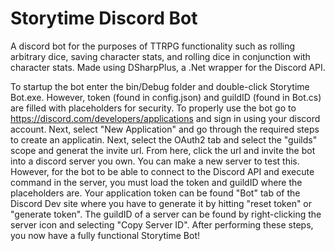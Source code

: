 # Storytime Discord Bot
A discord bot for the purposes of TTRPG functionality such as rolling arbitrary dice, saving character stats, and rolling dice in conjunction with character stats. Made using DSharpPlus, a .Net wrapper for the Discord API. 

To startup the bot enter the bin/Debug folder and double-click Storytime Bot.exe. However, token (found in config.json) and guildID (found in Bot.cs) are filled with placeholders for security. To properly use the bot go to https://discord.com/developers/applications and sign in using your discord account. Next, select "New Application" and go through the required steps to create an applicatin. Next, select the OAuth2 tab and select the "guilds" scope and generat the invite url. From here, click the url and invite the bot into a discord server you own. You can make a new server to test this. However, for the bot to be able to connect to the Discord API and execute command in the server, you must load the token and guildID where the placeholders are. Your application token can be found "Bot" tab of the Discord Dev site where you have to generate it by hitting "reset token" or "generate token". The guildID of a server can be found by right-clicking the server icon and selecting "Copy Server ID". After performing these steps, you now have a fully functional Storytime Bot!
